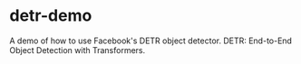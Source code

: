 # detr-demo
A demo of how to use Facebook's DETR object detector. DETR: End-to-End Object Detection with Transformers.

